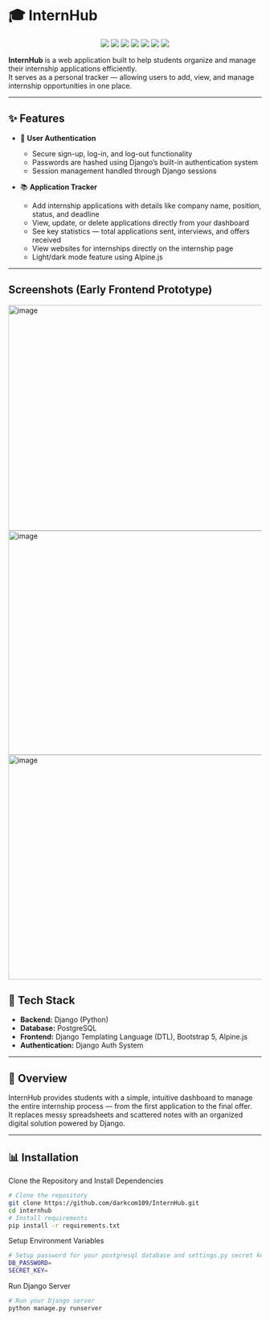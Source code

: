 # 🎓 InternHub

<p align="center">
  <img src="https://img.shields.io/badge/-Python-3776AB?style=for-the-badge&logo=python&logoColor=white" />
  <img src="https://img.shields.io/badge/-Django-092E20?style=for-the-badge&logo=django&logoColor=white" />
  <img src="https://img.shields.io/badge/-PostgreSQL-4169E1?style=for-the-badge&logo=postgresql&logoColor=white" />
  <img src="https://img.shields.io/badge/-Bootstrap_5-7952B3?style=for-the-badge&logo=bootstrap&logoColor=white" />
  <img src="https://img.shields.io/badge/-Alpine.js-8BC0D0?style=for-the-badge&logo=alpinedotjs&logoColor=white" />
  <img src="https://img.shields.io/badge/-HTML5-E34F26?style=for-the-badge&logo=html5&logoColor=white" />
  <img src="https://img.shields.io/badge/-CSS3-1572B6?style=for-the-badge&logo=css3&logoColor=white" /> 
</p>

**InternHub** is a web application built to help students organize and manage their internship applications efficiently.  
It serves as a personal tracker — allowing users to add, view, and manage internship opportunities in one place.

---

## ✨ Features  

- 🔑 **User Authentication**  
  - Secure sign-up, log-in, and log-out functionality  
  - Passwords are hashed using Django’s built-in authentication system  
  - Session management handled through Django sessions 

- 📚 **Application Tracker**  
  - Add internship applications with details like company name, position, status, and deadline  
  - View, update, or delete applications directly from your dashboard  
  - See key statistics — total applications sent, interviews, and offers received
  - View websites for internships directly on the internship page
  - Light/dark mode feature using Alpine.js

---

## Screenshots (Early Frontend Prototype)

<img width="959" height="448" alt="image" src="https://github.com/user-attachments/assets/1c89b3a7-849c-4e98-948d-5c1c4af0edac" />
<img width="959" height="445" alt="image" src="https://github.com/user-attachments/assets/57abb364-4b31-4073-adce-f91daeefe278" />
<img width="959" height="446" alt="image" src="https://github.com/user-attachments/assets/038f3852-ca98-4de8-b287-fd5f3a9263f4" />

## 🧰 Tech Stack  

- **Backend:** Django (Python)  
- **Database:** PostgreSQL  
- **Frontend:** Django Templating Language (DTL), Bootstrap 5, Alpine.js  
- **Authentication:** Django Auth System  

---

## 🚀 Overview  

InternHub provides students with a simple, intuitive dashboard to manage the entire internship process — from the first application to the final offer.  
It replaces messy spreadsheets and scattered notes with an organized digital solution powered by Django.

---

## 📊 Installation

Clone the Repository and Install Dependencies
```bash
# Clone the repository
git clone https://github.com/darkcom109/InternHub.git
cd internhub
# Install requirements
pip install -r requirements.txt
```

Setup Environment Variables
```bash
# Setup password for your postgresql database and settings.py secret key
DB_PASSWORD=
SECRET_KEY=
```

Run Django Server
```bash
# Run your Django server
python manage.py runserver
```
